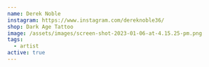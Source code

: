 ```yaml
---
name: Derek Noble
instagram: https://www.instagram.com/dereknoble36/
shop: Dark Age Tattoo
image: /assets/images/screen-shot-2023-01-06-at-4.15.25-pm.png
tags:
  - artist
active: true
---
```

